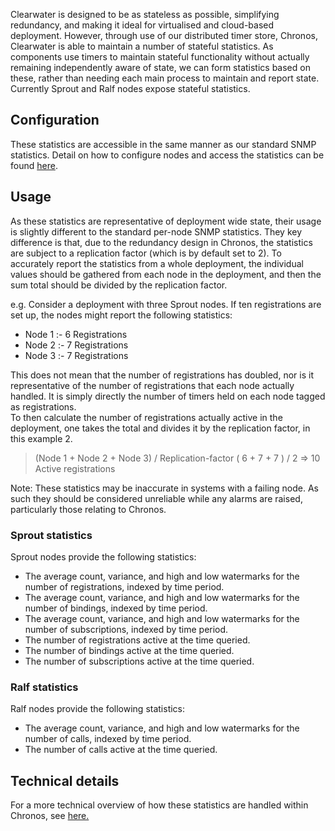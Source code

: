 Clearwater is designed to be as stateless as possible, simplifying redundancy, and making it ideal for virtualised and cloud-based deployment. However, through use of our distributed timer store, Chronos, Clearwater is able to maintain a number of stateful statistics. As components use timers to maintain stateful functionality without actually remaining independently aware of state, we can form statistics based on these, rather than needing each main process to maintain and report state. Currently Sprout and Ralf nodes expose stateful statistics.

## Configuration

These statistics are accessible in the same manner as our standard SNMP statistics. Detail on how to configure nodes and access the statistics can be found [here](https://clearwater.readthedocs.io/en/stable/Clearwater_SNMP_Statistics/index.html).

## Usage

As these statistics are representative of deployment wide state, their usage is slightly different to the standard per-node SNMP statistics. They key difference is that, due to the redundancy design in Chronos, the statistics are subject to a replication factor (which is by default set to 2). To accurately report the statistics from a whole deployment, the individual values should be gathered from each node in the deployment, and then the sum total should be divided by the replication factor.

e.g. Consider a deployment with three Sprout nodes. If ten registrations are set up, the nodes might report the following statistics:

* Node 1 :-  6 Registrations
* Node 2 :-  7 Registrations
* Node 3 :-  7 Registrations

This does not mean that the number of registrations has doubled, nor is it representative of the number of registrations that each node actually handled. It is simply directly the number of timers held on each node tagged as registrations.  
To then calculate the number of registrations actually active in the deployment, one takes the total and divides it by the replication factor, in this example 2.
> (Node 1 + Node 2 + Node 3) / Replication-factor
> (  6    +   7    +   7   ) / 2  => 10 Active registrations

Note: These statistics may be inaccurate in systems with a failing node. As such they should be considered unreliable while any alarms are raised, particularly those relating to Chronos.

### Sprout statistics

Sprout nodes provide the following statistics:

* The average count, variance, and high and low watermarks for the number of registrations, indexed by time period.
* The average count, variance, and high and low watermarks for the number of bindings, indexed by time period.
* The average count, variance, and high and low watermarks for the number of subscriptions, indexed by time period.
* The number of registrations active at the time queried.
* The number of bindings active at the time queried.
* The number of subscriptions active at the time queried.

### Ralf statistics

Ralf nodes provide the following statistics:

* The average count, variance, and high and low watermarks for the number of calls, indexed by time period.
* The number of calls active at the time queried.

## Technical details

For a more technical overview of how these statistics are handled within Chronos, see [here.](https://github.com/Metaswitch/chronos/blob/dev/doc/statistics_structures.md)

